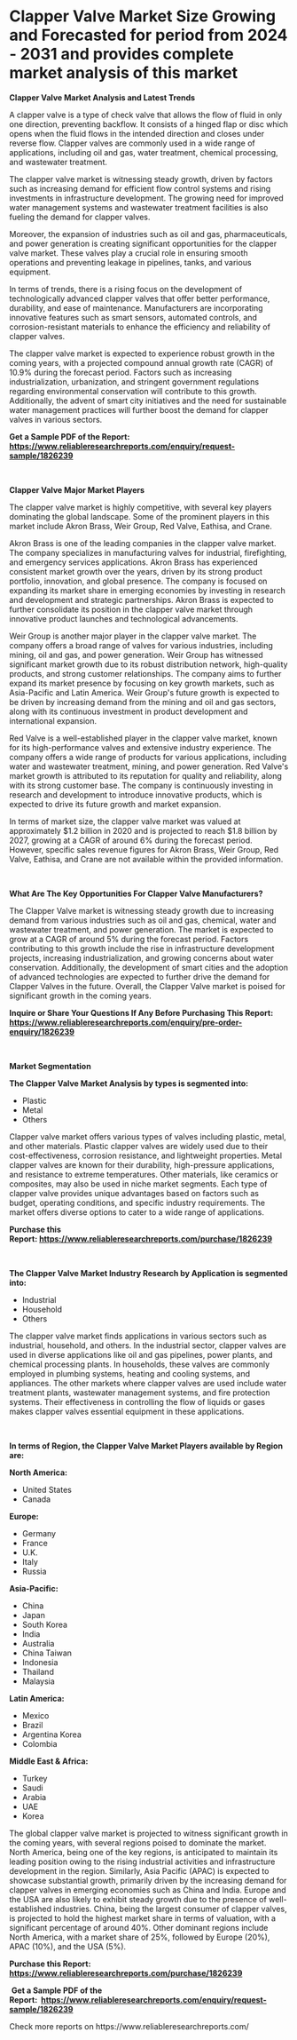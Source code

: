 <p><h1>Clapper Valve Market Size Growing and Forecasted for period from 2024 - 2031 and provides complete market analysis of this market</h1></p><p><strong>Clapper Valve Market Analysis and Latest Trends</strong></p>
<p><p>A clapper valve is a type of check valve that allows the flow of fluid in only one direction, preventing backflow. It consists of a hinged flap or disc which opens when the fluid flows in the intended direction and closes under reverse flow. Clapper valves are commonly used in a wide range of applications, including oil and gas, water treatment, chemical processing, and wastewater treatment.</p><p>The clapper valve market is witnessing steady growth, driven by factors such as increasing demand for efficient flow control systems and rising investments in infrastructure development. The growing need for improved water management systems and wastewater treatment facilities is also fueling the demand for clapper valves.</p><p>Moreover, the expansion of industries such as oil and gas, pharmaceuticals, and power generation is creating significant opportunities for the clapper valve market. These valves play a crucial role in ensuring smooth operations and preventing leakage in pipelines, tanks, and various equipment.</p><p>In terms of trends, there is a rising focus on the development of technologically advanced clapper valves that offer better performance, durability, and ease of maintenance. Manufacturers are incorporating innovative features such as smart sensors, automated controls, and corrosion-resistant materials to enhance the efficiency and reliability of clapper valves.</p><p>The clapper valve market is expected to experience robust growth in the coming years, with a projected compound annual growth rate (CAGR) of 10.9% during the forecast period. Factors such as increasing industrialization, urbanization, and stringent government regulations regarding environmental conservation will contribute to this growth. Additionally, the advent of smart city initiatives and the need for sustainable water management practices will further boost the demand for clapper valves in various sectors.</p></p>
<p><strong>Get a Sample PDF of the Report:&nbsp; <a href="https://www.reliableresearchreports.com/enquiry/request-sample/1826239">https://www.reliableresearchreports.com/enquiry/request-sample/1826239</a></strong></p>
<p>&nbsp;</p>
<p><strong>Clapper Valve Major Market Players</strong></p>
<p><p>The clapper valve market is highly competitive, with several key players dominating the global landscape. Some of the prominent players in this market include Akron Brass, Weir Group, Red Valve, Eathisa, and Crane.</p><p>Akron Brass is one of the leading companies in the clapper valve market. The company specializes in manufacturing valves for industrial, firefighting, and emergency services applications. Akron Brass has experienced consistent market growth over the years, driven by its strong product portfolio, innovation, and global presence. The company is focused on expanding its market share in emerging economies by investing in research and development and strategic partnerships. Akron Brass is expected to further consolidate its position in the clapper valve market through innovative product launches and technological advancements.</p><p>Weir Group is another major player in the clapper valve market. The company offers a broad range of valves for various industries, including mining, oil and gas, and power generation. Weir Group has witnessed significant market growth due to its robust distribution network, high-quality products, and strong customer relationships. The company aims to further expand its market presence by focusing on key growth markets, such as Asia-Pacific and Latin America. Weir Group's future growth is expected to be driven by increasing demand from the mining and oil and gas sectors, along with its continuous investment in product development and international expansion.</p><p>Red Valve is a well-established player in the clapper valve market, known for its high-performance valves and extensive industry experience. The company offers a wide range of products for various applications, including water and wastewater treatment, mining, and power generation. Red Valve's market growth is attributed to its reputation for quality and reliability, along with its strong customer base. The company is continuously investing in research and development to introduce innovative products, which is expected to drive its future growth and market expansion.</p><p>In terms of market size, the clapper valve market was valued at approximately $1.2 billion in 2020 and is projected to reach $1.8 billion by 2027, growing at a CAGR of around 6% during the forecast period. However, specific sales revenue figures for Akron Brass, Weir Group, Red Valve, Eathisa, and Crane are not available within the provided information.</p></p>
<p>&nbsp;</p>
<p><strong>What Are The Key Opportunities For Clapper Valve Manufacturers?</strong></p>
<p><p>The Clapper Valve market is witnessing steady growth due to increasing demand from various industries such as oil and gas, chemical, water and wastewater treatment, and power generation. The market is expected to grow at a CAGR of around 5% during the forecast period. Factors contributing to this growth include the rise in infrastructure development projects, increasing industrialization, and growing concerns about water conservation. Additionally, the development of smart cities and the adoption of advanced technologies are expected to further drive the demand for Clapper Valves in the future. Overall, the Clapper Valve market is poised for significant growth in the coming years.</p></p>
<p><strong>Inquire or Share Your Questions If Any Before Purchasing This Report: <a href="https://www.reliableresearchreports.com/enquiry/pre-order-enquiry/1826239">https://www.reliableresearchreports.com/enquiry/pre-order-enquiry/1826239</a></strong></p>
<p>&nbsp;</p>
<p><strong>Market Segmentation</strong></p>
<p><strong>The Clapper Valve Market Analysis by types is segmented into:</strong></p>
<p><ul><li>Plastic</li><li>Metal</li><li>Others</li></ul></p>
<p><p>Clapper valve market offers various types of valves including plastic, metal, and other materials. Plastic clapper valves are widely used due to their cost-effectiveness, corrosion resistance, and lightweight properties. Metal clapper valves are known for their durability, high-pressure applications, and resistance to extreme temperatures. Other materials, like ceramics or composites, may also be used in niche market segments. Each type of clapper valve provides unique advantages based on factors such as budget, operating conditions, and specific industry requirements. The market offers diverse options to cater to a wide range of applications.</p></p>
<p><strong>Purchase this Report:&nbsp;<a href="https://www.reliableresearchreports.com/purchase/1826239">https://www.reliableresearchreports.com/purchase/1826239</a></strong></p>
<p>&nbsp;</p>
<p><strong>The Clapper Valve Market Industry Research by Application is segmented into:</strong></p>
<p><ul><li>Industrial</li><li>Household</li><li>Others</li></ul></p>
<p><p>The clapper valve market finds applications in various sectors such as industrial, household, and others. In the industrial sector, clapper valves are used in diverse applications like oil and gas pipelines, power plants, and chemical processing plants. In households, these valves are commonly employed in plumbing systems, heating and cooling systems, and appliances. The other markets where clapper valves are used include water treatment plants, wastewater management systems, and fire protection systems. Their effectiveness in controlling the flow of liquids or gases makes clapper valves essential equipment in these applications.</p></p>
<p>&nbsp;</p>
<p><strong>In terms of Region, the Clapper Valve Market Players available by Region are:</strong></p>
<p>
    <p> <strong> North America: </strong>
        <ul>
            <li>United States</li>
            <li>Canada</li>
        </ul>
        </p> 
    <p> <strong> Europe: </strong>
        <ul>
            <li>Germany</li>
            <li>France</li>
            <li>U.K.</li>
            <li>Italy</li>
            <li>Russia</li>
        </ul>
        </p> 
    <p> <strong> Asia-Pacific: </strong>
        <ul>
            <li>China</li>
            <li>Japan</li>
            <li>South Korea</li>
            <li>India</li>
            <li>Australia</li>
            <li>China Taiwan</li>
            <li>Indonesia</li>
            <li>Thailand</li>
            <li>Malaysia</li>
        </ul>
        </p> 
    <p> <strong> Latin America: </strong>
        <ul>
            <li>Mexico</li>
            <li>Brazil</li>
            <li>Argentina Korea</li>
            <li>Colombia</li>
        </ul>
        </p> 
    <p> <strong> Middle East & Africa: </strong>
        <ul>
            <li>Turkey</li>
            <li>Saudi</li>
            <li>Arabia</li>
            <li>UAE</li>
            <li>Korea</li>
        </ul>
    </p>
    </p>
<p><p>The global clapper valve market is projected to witness significant growth in the coming years, with several regions poised to dominate the market. North America, being one of the key regions, is anticipated to maintain its leading position owing to the rising industrial activities and infrastructure development in the region. Similarly, Asia Pacific (APAC) is expected to showcase substantial growth, primarily driven by the increasing demand for clapper valves in emerging economies such as China and India. Europe and the USA are also likely to exhibit steady growth due to the presence of well-established industries. China, being the largest consumer of clapper valves, is projected to hold the highest market share in terms of valuation, with a significant percentage of around 40%. Other dominant regions include North America, with a market share of 25%, followed by Europe (20%), APAC (10%), and the USA (5%).</p></p>
<p><strong>Purchase this Report: <a href="https://www.reliableresearchreports.com/purchase/1826239">https://www.reliableresearchreports.com/purchase/1826239</a></strong></p>
<p>&nbsp;<strong>Get a Sample PDF of the Report:&nbsp;&nbsp;<a href="https://www.reliableresearchreports.com/enquiry/request-sample/1826239">https://www.reliableresearchreports.com/enquiry/request-sample/1826239</a></strong></p>
<p><strong></strong></p>
<p>Check more reports on https://www.reliableresearchreports.com/</p>